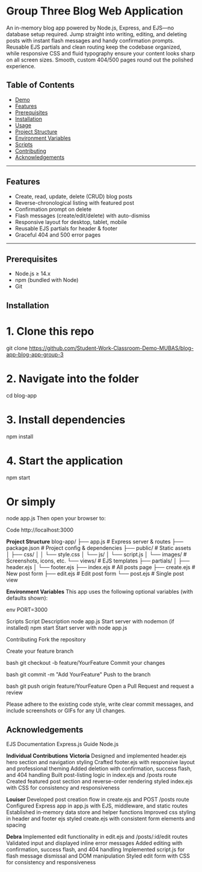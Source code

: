 # Group Three Blog Web Application

An in-memory blog app powered by Node.js, Express, and EJS—no database setup required. Jump straight into writing, editing, and deleting posts with instant flash messages and handy confirmation prompts. Reusable EJS partials and clean routing keep the codebase organized, while responsive CSS and fluid typography ensure your content looks sharp on all screen sizes. Smooth, custom 404/500 pages round out the polished experience.

## Table of Contents

- [Demo](#demo)  
- [Features](#features)  
- [Prerequisites](#prerequisites)  
- [Installation](#installation)  
- [Usage](#usage)  
- [Project Structure](#project-structure)  
- [Environment Variables](#environment-variables)  
- [Scripts](#scripts)  
- [Contributing](#contributing)  
- [Acknowledgements](#acknowledgements)

---

## Features

- Create, read, update, delete (CRUD) blog posts  
- Reverse-chronological listing with featured post  
- Confirmation prompt on delete  
- Flash messages (create/edit/delete) with auto-dismiss  
- Responsive layout for desktop, tablet, mobile  
- Reusable EJS partials for header & footer  
- Graceful 404 and 500 error pages  

---

## Prerequisites
- Node.js ≥ 14.x  
- npm (bundled with Node)  
- Git  



## Installation
# 1. Clone this repo
git clone https://github.com/Student-Work-Classroom-Demo-MUBAS/blog-app-blog-app-group-3

# 2. Navigate into the folder
cd blog-app

# 3. Install dependencies
npm install

# 4. Start the application
npm start

# Or simply
node app.js
Then open your browser to:

Code
http://localhost:3000


**Project Structure**
blog-app/
├── app.js               # Express server & routes
├── package.json         # Project config & dependencies
├── public/              # Static assets
│   ├── css/
│   │   └── style.css
│   └── js/
│       └── script.js
│   └── images/          # Screenshots, icons, etc.
└── views/               # EJS templates
    ├── partials/
    │   ├── header.ejs
    │   └── footer.ejs
    ├── index.ejs        # All posts page
    ├── create.ejs       # New post form
    ├── edit.ejs         # Edit post form
    └── post.ejs         # Single post view

**Environment Variables**
This app uses the following optional variables (with defaults shown):

env
PORT=3000

Scripts
Script	    Description
node app.js   Start server with nodemon (if installed)
npm start   Start server with node app.js

Contributing
Fork the repository

Create your feature branch

bash
git checkout -b feature/YourFeature
Commit your changes

bash
git commit -m "Add YourFeature"
Push to the branch

bash
git push origin feature/YourFeature
Open a Pull Request and request a review

Please adhere to the existing code style, write clear commit messages, and include screenshots or GIFs for any UI changes.

## Acknowledgements
EJS Documentation
Express.js Guide
Node.js


**Individual Contributions**
**Victoria**
Designed and implemented header.ejs hero section and navigation styling
Crafted footer.ejs with responsive layout and professional theming
Added deletion with confirmation, success flash, and 404 handling
Built post-listing logic in index.ejs and /posts route
Created featured post section and reverse-order rendering
styled index.ejs with CSS for consistency and responsiveness


**Louiser**
Developed post creation flow in create.ejs and POST /posts route
Configured Express app in app.js with EJS, middleware, and static routes
Established in-memory data store and helper functions
Improved css styling in header and footer ejs
styled create.ejs with consistent form elements and spacing

**Debra**
Implemented edit functionality in edit.ejs and /posts/:id/edit routes
Validated input and displayed inline error messages
Added editing with confirmation, success flash, and 404 handling
Implemented script.js for flash message dismissal and DOM manipulation
Styled edit form with CSS for consistency and responsiveness


